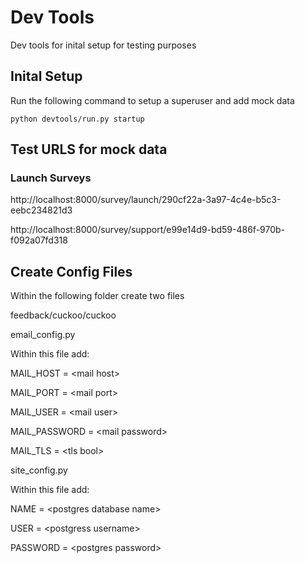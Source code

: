 # Dev Tools

Dev tools for inital setup for testing purposes

## Inital Setup

Run the following command to setup a superuser and add mock data

```python devtools/run.py startup```

## Test URLS for mock data

### Launch Surveys

http://localhost:8000/survey/launch/290cf22a-3a97-4c4e-b5c3-eebc234821d3

http://localhost:8000/survey/support/e99e14d9-bd59-486f-970b-f092a07fd318

## Create Config Files

Within the following folder create two files

feedback/cuckoo/cuckoo

email_config.py

Within this file add:

MAIL_HOST = \<mail host\>

MAIL_PORT = \<mail port\>

MAIL_USER = \<mail user\>

MAIL_PASSWORD = \<mail password\>

MAIL_TLS = \<tls bool\>

site_config.py

Within this file add:

NAME = \<postgres database name\>

USER = \<postgress username\>

PASSWORD = \<postgres password\>
